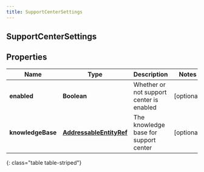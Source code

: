 ```yaml
---
title: SupportCenterSettings
---
```


## SupportCenterSettings

## Properties

| Name              | Type                                                                     | Description                              | Notes      |
| ----------------- | ------------------------------------------------------------------------ | ---------------------------------------- | ---------- |
| **enabled**       | <!----><!---->**Boolean**<!---->                                         | Whether or not support center is enabled | [optional] |
| **knowledgeBase** | <!----><!---->[**AddressableEntityRef**](AddressableEntityRef.md)<!----> | The knowledge base for support center    | [optional] |

{: class="table table-striped"}
